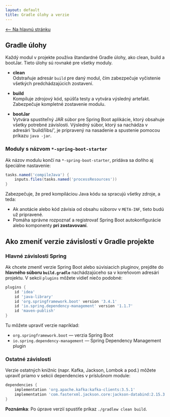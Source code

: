 ```yaml
---
layout: default
title: Gradle úlohy a verzie
---
```


[<-- Na hlavnú stránku](index.md)

## Gradle úlohy

Každý modul v projekte používa štandardné Gradle úlohy, ako clean, build a bootJar. Tieto úlohy sú rovnaké pre všetky moduly.

- **clean**  
  Odstraňuje adresár `build` pre daný modul, čím zabezpečuje vyčistenie všetkých predchádzajúcich zostavení.

- **build**  
  Kompiluje zdrojový kód, spúšťa testy a vytvára výsledný artefakt. Zabezpečuje kompletné zostavenie modulu.

- **bootJar**  
  Vytvára spustiteľný JAR súbor pre Spring Boot aplikácie, ktorý obsahuje všetky potrebné závislosti. Výsledný súbor, ktorý sa nachádza v adresári 'build/libs/', je pripravený na nasadenie a spustenie pomocou príkazu `java -jar`.
### Moduly s názvom `*-spring-boot-starter`
Ak názov modulu končí na `*-spring-boot-starter`, pridáva sa doňho aj špeciálne nastavenie:
```groovy
tasks.named('compileJava') {
    inputs.files(tasks.named('processResources'))
}
```
Zabezpečuje, že pred kompiláciou Java kódu sa spracujú všetky zdroje, a teda:
  * Ak anotácie alebo kód závisia od obsahu súborov v `META-INF`, tieto budú už pripravené.
  * Pomáha správne rozpoznať a registrovať Spring Boot autokonfigurácie alebo komponenty **pri zostavovaní**.

## Ako zmeniť verzie závislostí v Gradle projekte

### Hlavné závislosti Spring

Ak chcete zmeniť verzie Spring Boot alebo súvisiacich pluginov, prejdite do **hlavného súboru `build.gradle`** nachádzajúceho sa v koreňovom adresári projektu. V sekcii `plugins` môžete vidieť niečo podobné:

```groovy
plugins {
    id 'idea'
    id 'java-library'
    id 'org.springframework.boot' version '3.4.1'
    id 'io.spring.dependency-management' version '1.1.7'
    id 'maven-publish'
}
```
Tu môžete upraviť verzie napríklad:

  * `org.springframework.boot` — verzia Spring Boot
  * `io.spring.dependency-management` — Spring Dependency Management plugin

### Ostatné závislosti
Verzie ostatných knižníc (napr. Kafka, Jackson, Lombok a pod.) môžete upraviť priamo v sekcii dependencies v príslušnom module:
```groovy
dependencies {
    implementation 'org.apache.kafka:kafka-clients:3.5.1'
    implementation 'com.fasterxml.jackson.core:jackson-databind:2.15.3'
}
```

**Poznámka**: Po úprave verzií spustiťe príkaz `./gradlew clean build`.
